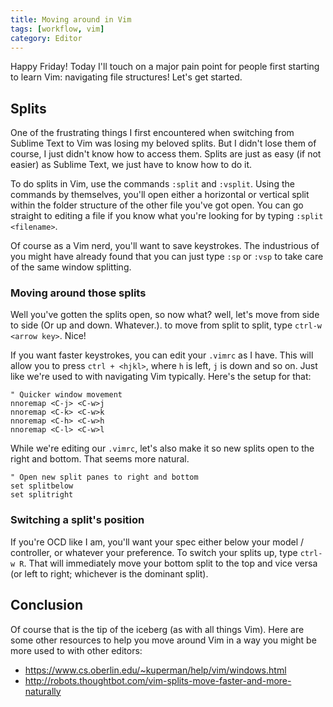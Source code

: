 ```yaml
---
title: Moving around in Vim
tags: [workflow, vim]
category: Editor
---
```

Happy Friday! Today I'll touch on a major pain point for people first starting to learn Vim: navigating file structures! Let's get started.

## Splits

One of the frustrating things I first encountered when switching from Sublime Text to Vim was losing my beloved splits. But I didn't lose them of course, I just didn't know how to access them. Splits are just as easy (if not easier) as Sublime Text, we just have to know how to do it.

To do splits in Vim, use the commands `:split` and `:vsplit`. Using the commands by themselves, you'll open either a horizontal or vertical split within the folder structure of the other file you've got open. You can go straight to editing a file if you know what you're looking for by typing `:split <filename>`.

Of course as a Vim nerd, you'll want to save keystrokes. The industrious of you might have already found that you can just type `:sp` or `:vsp` to take care of the same window splitting.

### Moving around those splits

Well you've gotten the splits open, so now what? well, let's move from side to side (Or up and down. Whatever.). to move from split to split, type `ctrl-w <arrow key>`. Nice!

If you want faster keystrokes, you can edit your `.vimrc` as I have. This will allow you to press `ctrl + <hjkl>`, where `h` is left, `j` is down and so on. Just like we're used to with navigating Vim typically. Here's the setup for that:

~~~
" Quicker window movement
nnoremap <C-j> <C-w>j
nnoremap <C-k> <C-w>k
nnoremap <C-h> <C-w>h
nnoremap <C-l> <C-w>l
~~~

While we're editing our `.vimrc`, let's also make it so new splits open to the right and bottom. That seems more natural.

~~~
" Open new split panes to right and bottom
set splitbelow
set splitright
~~~

### Switching a split's position

If you're OCD like I am, you'll want your spec either below your model / controller, or whatever your preference. To switch your splits up, type `ctrl-w R`. That will immediately move your bottom split to the top and vice versa (or left to right; whichever is the dominant split).

## Conclusion

Of course that is the tip of the iceberg (as with all things Vim). Here are some other resources to help you move around Vim in a way you might be more used to with other editors:

* https://www.cs.oberlin.edu/~kuperman/help/vim/windows.html
* http://robots.thoughtbot.com/vim-splits-move-faster-and-more-naturally

